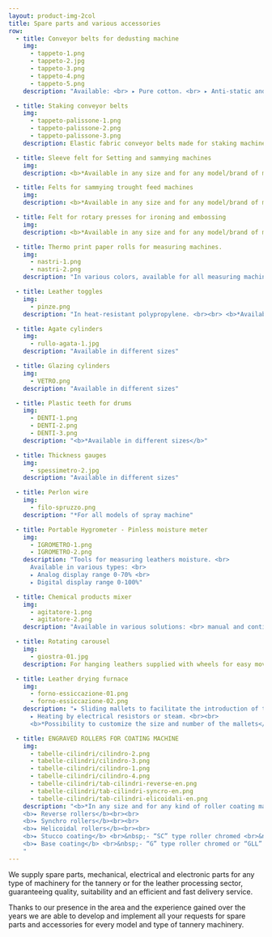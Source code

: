 ```yaml
---
layout: product-img-2col
title: Spare parts and various accessories
row:
  - title: Conveyor belts for dedusting machine
    img:
      - tappeto-1.png
      - tappeto-2.jpg
      - tappeto-3.png
      - tappeto-4.png
      - tappeto-5.png
    description: "Available: <br> ▸ Pure cotton. <br> ▸ Anti-static and dust-proof without raised seams."

  - title: Staking conveyor belts
    img:
      - tappeto-palissone-1.png
      - tappeto-palissone-2.png
      - tappeto-palissone-3.png
    description: Elastic fabric conveyor belts made for staking machines Baggio; 3P; Cartigliano ecc. <br><br> <b>*Available in different materials and for all staking machine models</b>

  - title: Sleeve felt for Setting and sammying machines
    img:
    description: <b>*Available in any size and for any model/brand of machine</b>

  - title: Felts for sammying trought feed machines
    img:
    description: <b>*Available in any size and for any model/brand of machine</b>

  - title: Felt for rotary presses for ironing and embossing
    img:
    description: <b>*Available in any size and for any model/brand of machine</b>

  - title: Thermo print paper rolls for measuring machines.
    img:
      - nastri-1.png
      - nastri-2.png
    description: "In various colors, available for all measuring machine models."

  - title: Leather toggles
    img:
      - pinze.png
    description: "In heat-resistant polypropylene. <br><br> <b>*Available in various types and materials</b>"

  - title: Agate cylinders
    img:
      - rullo-agata-1.jpg
    description: "Available in different sizes"

  - title: Glazing cylinders
    img:
      - VETRO.png
    description: "Available in different sizes"

  - title: Plastic teeth for drums
    img:
      - DENTI-1.png
      - DENTI-2.png
      - DENTI-3.png
    description: "<b>*Available in different sizes</b>"

  - title: Thickness gauges
    img:
      - spessimetro-2.jpg
    description: "Available in different sizes"

  - title: Perlon wire
    img:
      - filo-spruzzo.png
    description: "*For all models of spray machine"

  - title: Portable Hygrometer - Pinless moisture meter
    img:
      - IGROMETRO-1.png
      - IGROMETRO-2.png
    description: "Tools for measuring leathers moisture. <br>
      Available in various types: <br>
      ▸ Analog display range 0-70% <br>
      ▸ Digital display range 0-100%"

  - title: Chemical products mixer
    img:
      - agitatore-1.png
      - agitatore-2.png
    description: "Available in various solutions: <br> manual and continuous operation for drums or tanks. <br> Suitable to solve any agitation needs."

  - title: Rotating carousel
    img:
      - giostra-01.jpg
    description: For hanging leathers supplied with wheels for easy movement, foldable.

  - title: Leather drying furnace
    img:
      - forno-essiccazione-01.png
      - forno-essiccazione-02.png
    description: "▸ Sliding mallets to facilitate the introduction of the leathers. <br>
      ▸ Heating by electrical resistors or steam. <br><br>
      <b>*Possibility to customize the size and number of the mallets</b>"

  - title: ENGRAVED ROLLERS FOR COATING MACHINE
    img:
      - tabelle-cilindri/cilindro-2.png
      - tabelle-cilindri/cilindro-3.png
      - tabelle-cilindri/cilindro-1.png
      - tabelle-cilindri/cilindro-4.png
      - tabelle-cilindri/tab-cilindri-reverse-en.png
      - tabelle-cilindri/tab-cilindri-syncro-en.png
      - tabelle-cilindri/tab-cilindri-elicoidali-en.png
    description: "<b>*In any size and for any kind of roller coating machine</b> <br><br>
    <b>▸ Reverse rollers</b><br><br>
    <b>▸ Synchro rollers</b><br><br>
    <b>▸ Helicoidal rollers</b><br><br>
    <b>▸ Stucco coating</b> <br>&nbsp;- “SC” type roller chromed <br>&nbsp;- “SSLL” type roller long life<br><br>
    <b>▸ Base coating</b> <br>&nbsp;- “G” type roller chromed or “GLL” long life <br>&nbsp;- “NP” type roller chromed or “NPLL” type long life<br><br>
    "
---
```


We supply spare parts, mechanical, electrical and electronic parts for any type of machinery for the tannery or for the leather processing sector, guaranteeing quality, suitability and an efficient and fast delivery service.

Thanks to our presence in the area and the experience gained over the years we are able to develop and implement all your requests for spare parts and accessories for every model and type of tannery machinery.

